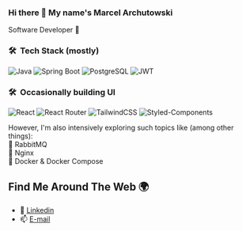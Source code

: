 ### Hi there 👋 My name's Marcel Archutowski 

Software Developer 🔹

### 🛠 &nbsp;Tech Stack (mostly)

![Java](https://img.shields.io/badge/java-%23ED8B00.svg?style=for-the-badge&logo=java&logoColor=white)
![Spring Boot](https://img.shields.io/badge/springboot-%236DB33F.svg?style=for-the-badge&logo=springboot&logoColor=white)
![PostgreSQL](https://img.shields.io/badge/postgres-%23316192.svg?style=for-the-badge&logo=postgresql&logoColor=white)
![JWT](https://img.shields.io/badge/JWT-black?style=for-the-badge&logo=JSON%20web%20tokens)

### 🛠 &nbsp;Occasionally building UI

![React](https://img.shields.io/badge/react-%2320232a.svg?style=for-the-badge&logo=react&logoColor=%2361DAFB)
![React Router](https://img.shields.io/badge/React_Router-CA4245?style=for-the-badge&logo=react-router&logoColor=white)
![TailwindCSS](https://img.shields.io/badge/tailwindcss-%2338B2AC.svg?style=for-the-badge&logo=tailwind-css&logoColor=white)
![Styled-Components](https://img.shields.io/badge/styled--components-DB7093?style=for-the-badge&logo=styled-components&logoColor=white)

However, I'm also intensively exploring such topics like (among other things):\
🔹 RabbitMQ\
🔹 Nginx\
🔹 Docker & Docker Compose

## Find Me Around The Web 🌍

- 🔗 [Linkedin](https://www.linkedin.com/in/marcel-archutowski-49bb28238/)
- 📫 [E-mail](mailto:marcel.archutowski@gmail.com)
